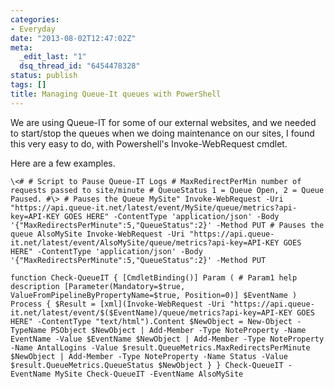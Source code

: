 ```yaml
---
categories:
- Everyday
date: "2013-08-02T12:47:02Z"
meta:
  _edit_last: "1"
  dsq_thread_id: "6454478328"
status: publish
tags: []
title: Managing Queue-It queues with PowerShell
---
```

We are using Queue-IT for some of our external websites, and we needed to start/stop the queues when we doing maintenance on our sites, I found this very easy to do, with Powershell's Invoke-WebRequest cmdlet.

Here are a few examples.

```
\<# # Script to Pause Queue-IT Logs # MaxRedirectPerMin number of requests passed to site/minute # QueueStatus 1 = Queue Open, 2 = Queue Paused. #\> # Pauses the Queue MySite" Invoke-WebRequest -Uri "https://api.queue-it.net/latest/event/MySite/queue/metrics?api-key=API-KEY GOES HERE" -ContentType 'application/json' -Body '{"MaxRedirectsPerMinute":5,"QueueStatus":2}' -Method PUT # Pauses the queue AlsoMySite Invoke-WebRequest -Uri "https://api.queue-it.net/latest/event/AlsoMySite/queue/metrics?api-key=API-KEY GOES HERE" -ContentType 'application/json' -Body '{"MaxRedirectsPerMinute":5,"QueueStatus":2}' -Method PUT
```

```
function Check-QueueIT { [CmdletBinding()] Param ( # Param1 help description [Parameter(Mandatory=$true, ValueFromPipelineByPropertyName=$true, Position=0)] $EventName ) Process { $Result = [xml](Invoke-WebRequest -Uri "https://api.queue-it.net/latest/event/$($EventName)/queue/metrics?api-key=API-KEY GOES HERE" -ContentType "text/html").Content $NewObject = New-Object -TypeName PSObject $NewObject | Add-Member -Type NoteProperty -Name EventName -Value $EventName $NewObject | Add-Member -Type NoteProperty -Name AntalLogins -Value $result.QueueMetrics.MaxRedirectsPerMinute $NewObject | Add-Member -Type NoteProperty -Name Status -Value $result.QueueMetrics.QueueStatus $NewObject } } Check-QueueIT -EventName MySite Check-QueueIT -EventName AlsoMySite
```

